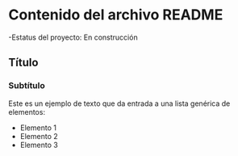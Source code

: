 <H1>Contenido del archivo README</H1>
-Estatus del proyecto: En construcción

## Título
### Subtítulo
Este es un ejemplo de texto que da entrada a una lista genérica de elementos:
- Elemento 1
- Elemento 2
- Elemento 3
